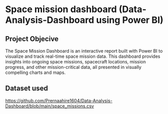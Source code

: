 # Space mission dashboard (Data-Analysis-Dashboard using Power BI)
## Project Objecive
The Space Mission Dashboard is an interactive report built with Power BI to visualize and track real-time space mission data. This dashboard provides insights into ongoing space missions, spacecraft locations, mission progress, and other mission-critical data, all presented in visually compelling charts and maps.

## Dataset used
https://github.com/Prernaahire1604/Data-Analysis-Dashboard/blob/main/space_missions.csv
